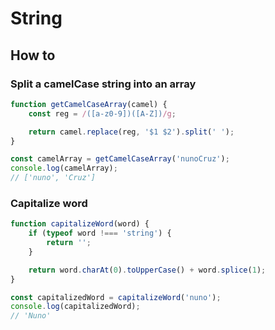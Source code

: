 # String

## How to

### Split a camelCase string into an array

```javascript
function getCamelCaseArray(camel) {
    const reg = /([a-z0-9])([A-Z])/g;

    return camel.replace(reg, '$1 $2').split(' ');
}

const camelArray = getCamelCaseArray('nunoCruz');
console.log(camelArray);
// ['nuno', 'Cruz']

```

### Capitalize word
```javascript
function capitalizeWord(word) {
    if (typeof word !=== 'string') {
        return '';
    }

    return word.charAt(0).toUpperCase() + word.splice(1);
}

const capitalizedWord = capitalizeWord('nuno');
console.log(capitalizedWord);
// 'Nuno'

```
